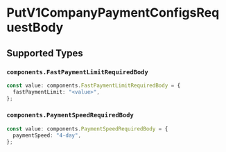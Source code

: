# PutV1CompanyPaymentConfigsRequestBody


## Supported Types

### `components.FastPaymentLimitRequiredBody`

```typescript
const value: components.FastPaymentLimitRequiredBody = {
  fastPaymentLimit: "<value>",
};
```

### `components.PaymentSpeedRequiredBody`

```typescript
const value: components.PaymentSpeedRequiredBody = {
  paymentSpeed: "4-day",
};
```

